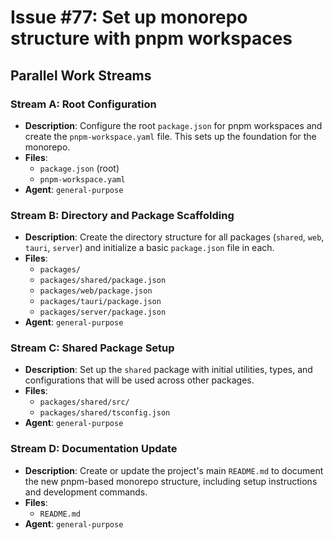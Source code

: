 # Issue #77: Set up monorepo structure with pnpm workspaces

## Parallel Work Streams

### Stream A: Root Configuration
- **Description**: Configure the root `package.json` for pnpm workspaces and create the `pnpm-workspace.yaml` file. This sets up the foundation for the monorepo.
- **Files**: 
  - `package.json` (root)
  - `pnpm-workspace.yaml`
- **Agent**: `general-purpose`

### Stream B: Directory and Package Scaffolding
- **Description**: Create the directory structure for all packages (`shared`, `web`, `tauri`, `server`) and initialize a basic `package.json` file in each.
- **Files**: 
  - `packages/`
  - `packages/shared/package.json`
  - `packages/web/package.json`
  - `packages/tauri/package.json`
  - `packages/server/package.json`
- **Agent**: `general-purpose`

### Stream C: Shared Package Setup
- **Description**: Set up the `shared` package with initial utilities, types, and configurations that will be used across other packages.
- **Files**: 
  - `packages/shared/src/`
  - `packages/shared/tsconfig.json`
- **Agent**: `general-purpose`

### Stream D: Documentation Update
- **Description**: Create or update the project's main `README.md` to document the new pnpm-based monorepo structure, including setup instructions and development commands.
- **Files**: 
  - `README.md`
- **Agent**: `general-purpose`
